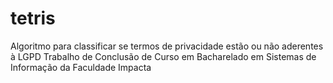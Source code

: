 # tetris
Algoritmo para classificar se termos de privacidade estão ou não aderentes à LGPD
Trabalho de Conclusão de Curso em Bacharelado em Sistemas de Informação da Faculdade Impacta

